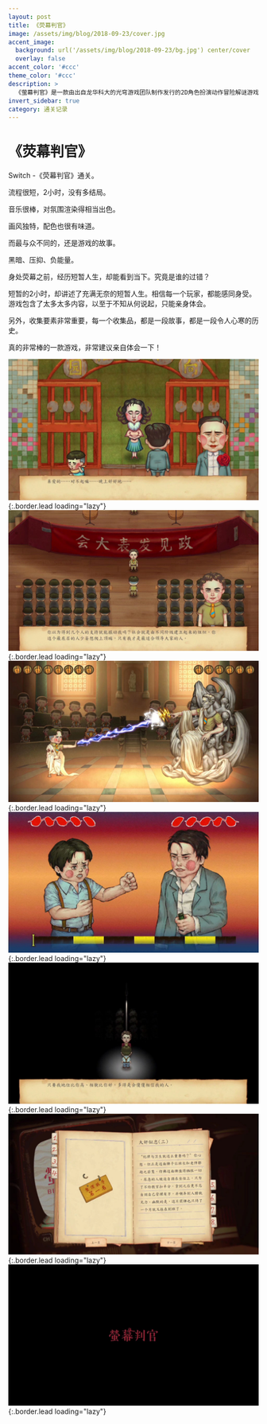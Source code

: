 ```yaml
---
layout: post
title: 《荧幕判官》
image: /assets/img/blog/2018-09-23/cover.jpg
accent_image: 
  background: url('/assets/img/blog/2018-09-23/bg.jpg') center/cover
  overlay: false
accent_color: '#ccc'
theme_color: '#ccc'
description: >
  《萤幕判官》是一款由出自龙华科大的光穹游戏团队制作发行的2D角色扮演动作冒险解谜游戏，2018年4月4日首先于Steam、App Store、Google Play平台发售，后于同年8月推出任天堂Switch版本。
invert_sidebar: true
category: 通关记录
---
```


# 《荧幕判官》

Switch -《荧幕判官》通关。

流程很短，2小时，没有多结局。

音乐很棒，对氛围渲染得相当出色。

画风独特，配色也很有味道。

而最与众不同的，还是游戏的故事。

黑暗、压抑、负能量。

身处荧幕之前，经历短暂人生，却能看到当下。究竟是谁的过错？

短暂的2小时，却讲述了充满无奈的短暂人生。相信每一个玩家，都能感同身受。游戏包含了太多太多内容，以至于不知从何说起，只能亲身体会。

另外，收集要素非常重要，每一个收集品，都是一段故事，都是一段令人心寒的历史。

真的非常棒的一款游戏，非常建议亲自体会一下！

![](/assets/img/blog/2018-09-23/1.jpg){:.border.lead loading="lazy"}
![](/assets/img/blog/2018-09-23/2.jpg){:.border.lead loading="lazy"}
![](/assets/img/blog/2018-09-23/3.jpg){:.border.lead loading="lazy"}
![](/assets/img/blog/2018-09-23/4.jpg){:.border.lead loading="lazy"}
![](/assets/img/blog/2018-09-23/5.jpg){:.border.lead loading="lazy"}
![](/assets/img/blog/2018-09-23/6.jpg){:.border.lead loading="lazy"}
![](/assets/img/blog/2018-09-23/7.jpg){:.border.lead loading="lazy"}

